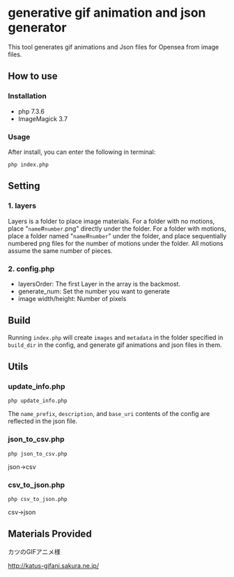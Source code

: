 # generative gif animation and json generator

This tool generates gif animations and Json files for Opensea from image files.

## How to use

### Installation
- php 7.3.6
- ImageMagick 3.7

### Usage

After install, you can enter the following in terminal:

```
php index.php
```

## Setting

### 1. layers

Layers is a folder to place image materials.
For a folder with no motions, place "`name`#`number`.png" directly under the folder.
For a folder with motions, place a folder named "`name`#`number`" under the folder, and place sequentially numbered png files for the number of motions under the folder.
All motions assume the same number of pieces.

### 2. config.php

- layersOrder: The first Layer in the array is the backmost.
- generate_num: Set the number you want to generate
- image width/height: Number of pixels

## Build

Running `index.php` will create `images` and `metadata` in the folder specified in `build_dir` in the config, and generate gif animations and json files in them.

## Utils

### update_info.php

```
php update_info.php
```

The `name_prefix`, `description`, and `base_uri` contents of the config are reflected in the json file.

### json_to_csv.php

```
php json_to_csv.php
```

json→csv

### csv_to_json.php

```
php csv_to_json.php
```

csv→json

## Materials Provided

カツのGIFアニメ様

http://katus-gifani.sakura.ne.jp/
